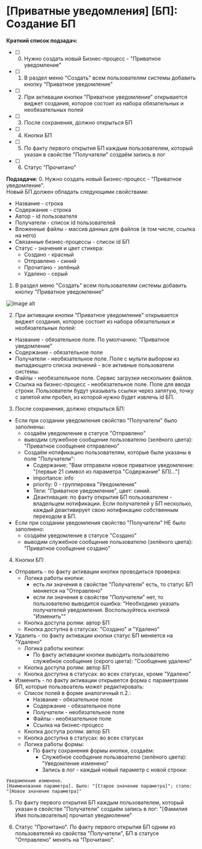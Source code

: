 # [Приватные уведомления] [БП]: Создание БП

**Краткий список подзадач:**
* [ ] 0. Нужно создать новый Бизнес-процесс - "Приватное уведомление"
* [ ] 1. В раздел меню "Создать" всем пользователям системы добавить кнопку "Приватное уведомление"
* [ ] 2. При активации кнопки "Приватное уведомление" открывается виджет создания, которое состоит из набора обязательных и необязательных полей
* [ ] 3. После сохранения, должно открыться БП
* [ ] 4. Кнопки БП
* [ ] 5. По факту первого открытия БП каждым пользователем, который указан в свойстве "Получатели" создаём запись в лог
* [ ] 6. Статус "Прочитано"

**Подзадачи:**
0. Нужно создать новый Бизнес-процесс - "Приватное уведомление".   
Новый БП должен обладать следующими свойствами:
* Название - строка
* Содержание - строка
* Автор - id пользователя
* Получатели - список id пользователей
* Вложенные файлы - массив данных для файлов (в том числе, ссылка на него)
* Связанные бизнес-процессы - список id БП
* Статус - значения и цвет стикера:
    * Создано - красный
    * Отправлено - синий
    * Прочитано - зелёный
    * Удалено - серый

1. В раздел меню "Создать" всем пользователям системы добавить кнопку "Приватное уведомление"
 
![Image alt](https://github.com/{username}/{repository}/raw/{branch}/{path}/image.png)

2. При активации кнопки "Приватное уведомление" открывается виджет создания, которое состоит из набора обязательных и необязательных полей:
* Название - обязательное поле. По умолчанию: "Приватное уведомление"
* Содержание - обязательное поле
* Получатели - необязательное поле. Поле с мульти выбором из выпадающего списка значений - все активные пользователи системы.
* Файлы - необязательное поле. Сервис загрузки нескольких файлов.
* Ссылка на бизнес-процесс - необязательное поле. Поле для ввода строки. Пользователи будут указывать ссылки через запятую, точку с запятой или пробел, из которой нужно будет извлечь id БП.

3. После сохранения, должно открыться БП:    
* Если при создании уведомления свойство "Получатели" было заполнены:
    * создаём уведомление в статусе "Отправлено"
    * выводим служебное сообщение пользователю (зелёного цвета): "Приватное сообщение отправлено"
    * Создаём нотификацию пользователям, которые были указаны в поле "Получатели":
        * Содержание: "Вам отправили новое приватное уведомление: "[первые 21 символ из параметра "Содержание" БП]..."]
        * importance: info
        * priority: 0 - группировка "Уведомления"
        * Теги: "Приватное уведомление", цвет: синий.
        * Деактивация: по факту открытия БП пользователем - владельцем нотификации. Если получателей у БП несколько, каждый деактивирует свою нотификацию собственным переходом в БП.
* Если при создании уведомления свойство "Получатели" НЕ было заполнено:
    * создаём уведомление в статусе "Создано"
    * выводим служебное сообщение пользователю (зелёного цвета): "Приватное сообщение создано"

4. Кнопки БП:
* Отправить - по факту активации кнопки проводиться проверка: 
    * Логика работы кнопки:
        * есть ли значения в свойстве "Получатели" есть, то статус БП меняется на "Отправлено"
        * если ли значения в свойстве "Получатели" нет, то пользователю выводится ошибка: "Необходимо указать получателей уведомления. Воспользуйтесь кнопкой "Изменить""
    * Кнопка доступа ролям: автор БП
    * Кнопка доступна в статусах: "Создано" и "Удалено"
* Удалить - по факту активации кнопки статус БП меняется на "Удалено"
    * Логика работы кнопки:
        * По факту активации кнопки выводить пользователю служебное сообщение (серого цвета): "Сообщение удалено"
    * Кнопка доступа ролям: автор БП
    * Кнопка доступна в статусах: во всех статусах, кроме "Удалено"
* Изменить - по факту активации открывется форма с параметрами БП, которые пользвоатель может редактировать:
    * Список полей в форме аналогичный п.2.: 
        * Название - обязательное поле
        * Содержание - обязательное поле
        * Получатели - необязательное поле
        * Файлы - необязательное поле
        * Ссылка на бизнес-процесс
    * Кнопка доступа ролям: автор БП
    * Кнопка доступна в статусах: во всех статусах    
    * Логика работы формы:
        * По факту сохранения формы кнопки, создаём:
            * Служебное сообщение пользвоателю (зелёного цвета): "Уведомление изменено"
            * Запись в лог - каждый новый параметр с новой строки:
````
Уведомление изменено.    
[Наименование параметра]. Было: "[Старое значение параметра]"; стало: "[Новое значение параметра]"    
````    

5. По факту первого открытия БП каждым пользователем, который указан в свойстве "Получатели" создаём запись в лог: "[Фамилия Имя пользвоателья] прочитал уведмоление"

6. Статус "Прочитано". По факту первого открытия БП одним из пользователей из свойства "Получатели", БП в статусе "Отправлено" менять на "Прочитано".
